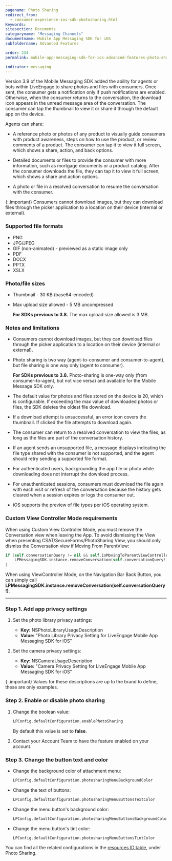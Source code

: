 ```yaml
---
pagename: Photo Sharing
redirect_from:
  - consumer-experience-ios-sdk-photosharing.html
Keywords:
sitesection: Documents
categoryname: "Messaging Channels"
documentname: Mobile App Messaging SDK for iOS
subfoldername: Advanced Features

order: 234
permalink: mobile-app-messaging-sdk-for-ios-advanced-features-photo-sharing.html

indicator: messaging
---
```


Version 3.9 of the Mobile Messaging SDK added the ability for agents or bots within LiveEngage to share photos and files with consumers. Once sent, the consumer gets a notification only if push notifications are enabled. Otherwise, when the consumer returns to the conversation, the download icon appears in the unread message area of the conversation. The consumer can tap the thumbnail to view it or share it through the default app on the device. 

Agents can share:

- A reference photo or photos of any product to visually guide consumers with product awareness, steps on how to use the product, or review comments of a product. The consumer can tap it to view it full screen, which shows a share, action, and back options. 

- Detailed documents or files to provide the consumer with more information, such as mortgage documents or a product catalog.  After the consumer downloads the file, they can tap it to view it full screen, which shows a share and action options. 

- A photo or file in a resolved conversation to resume the conversation with the consumer. 

{:.important}
Consumers cannot download images, but they can download files through the picker application to a location on their device (internal or external). 


### Supported file formats

- PNG
- JPG/JPEG
- GIF (non-animated) - previewed as a static image only
- PDF
- DOCX
- PPTX
- XSLX


### Photo/file sizes

- Thumbnail - 30 KB (base64-encoded)

- Max upload size allowed - 5 MB uncompressed 
   
   **For SDKs previous to 3.8.** The max upload size allowed is 3 MB. 

### Notes and limitations

- Consumers cannot download images, but they can download files through the picker application to a location on their device (internal or external). 

- Photo sharing is two way (agent-to-consumer and consumer-to-agent), but file sharing is one way only (agent to consumer). 

   **For SDKs previous to 3.8.** Photo-sharing is one-way only (from consumer-to-agent, but not vice versa) and available for the Mobile Message SDK only.

- The default value for photos and files stored on the device is 20, which is configurable.  If exceeding the max value of downloaded photos or files, the  SDK deletes the oldest file download.

- If a download attempt is unsuccessful, an error icon covers the thumbnail.  If clicked the file attempts to download again.

- The consumer can return to a resolved conversation to view the files, as long as the files are part of the conversation history.

- If an agent sends an unsupported file, a message displays indicating the file type shared with the consumer is not supported, and the agent should retry sending a supported file format.

- For authenticated users, backgrounding the app file or photo while downloading does not interrupt the download process. 

- For unauthenticated sessions, consumers must download the file again with each visit or refresh of the conversation because the history gets cleared when a session expires or logs the consumer out. 

- iOS supports the preview of file types per iOS operating system.


### Custom View Controller Mode requirements
When using Custom View Controller Mode, you must remove the Conversation view when leaving the App. To avoid dismissing the View when presenting CSAT/SecureForms/PhotoSharing View, you should only dismiss the Conversation view if Moving From ParentView:

```swift
if (self.conversationQuery != nil && self.isMovingToParentViewController){
    LPMessagingSDK.instance.removeConversation(self.conversationQuery!)
}
```

When using ViewController Mode, on the Navigation Bar Back Button, you can simply call **LPMessagingSDK.instance.removeConversation(self.conversationQuery!)**.

---

### Step 1. Add app privacy settings

1. Set the photo library privacy settings:
   - **Key:** NSPhotoLibraryUsageDescription
   - **Value:** "Photo Library Privacy Setting for LiveEngage Mobile App Messaging SDK for iOS"

2. Set the camera privacy settings:
   - **Key:** NSCameraUsageDescription
   - **Value:** "Camera Privacy Setting for LiveEngage Mobile App Messaging SDK for iOS"

{:.important}
Values for these descriptions are up to the brand to define, these are only examples.

### Step 2. Enable or disable photo sharing

1. Change the boolean value:

   ```swift
   LPConfig.defaultConfiguration.enablePhotoSharing
   ```

   By default this value is set to **false**.

2. Contact your Account Team to have the feature enabled on your account.

### Step 3. Change the button text and color

- Change the background color of attachment menu:

   ```swift
   LPConfig.defaultConfiguration.photosharingMenuBackgroundColor
   ```

- Change the text of buttons:

   ```swift
   LPConfig.defaultConfiguration.photosharingMenuButtonsTextColor
   ```

- Change the menu button's background color:

   ```swift
   LPConfig.defaultConfiguration.photosharingMenuButtonsBackgroundColor
   ```

- Change the menu button's tint color:

   ```swift
   LPConfig.defaultConfiguration.photosharingMenuButtonsTintColor
   ```

You can find all the related configurations in the [resources ID table](consumer-experience-ios-sdk-attributes.html), under Photo Sharing.

